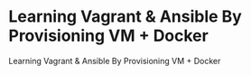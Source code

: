 # Learning Vagrant &amp; Ansible By Provisioning VM + Docker
Learning Vagrant &amp; Ansible By Provisioning VM + Docker
